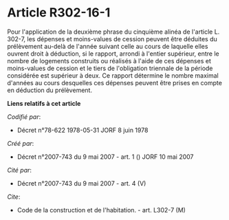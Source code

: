 # Article R302-16-1

Pour l'application de la deuxième phrase du cinquième alinéa de l'article L. 302-7, les dépenses et moins-values de cession
peuvent être déduites du prélèvement au-delà de l'année suivant celle au cours de laquelle elles ouvrent droit à déduction,
si le rapport, arrondi à l'entier supérieur, entre le nombre de logements construits ou réalisés à l'aide de ces dépenses et
moins-values de cession et le tiers de l'obligation triennale de la période considérée est supérieur à deux. Ce rapport
détermine le nombre maximal d'années au cours desquelles ces dépenses peuvent être prises en compte en déduction du
prélèvement.

**Liens relatifs à cet article**

_Codifié par_:

  - Décret n°78-622 1978-05-31 JORF 8 juin 1978

_Créé par_:

  - Décret n°2007-743 du 9 mai 2007 - art. 1 () JORF 10 mai 2007

_Cité par_:

  - Décret n°2007-743 du 9 mai 2007 - art. 4 (V)

_Cite_:

  - Code de la construction et de l'habitation. - art. L302-7 (M)
